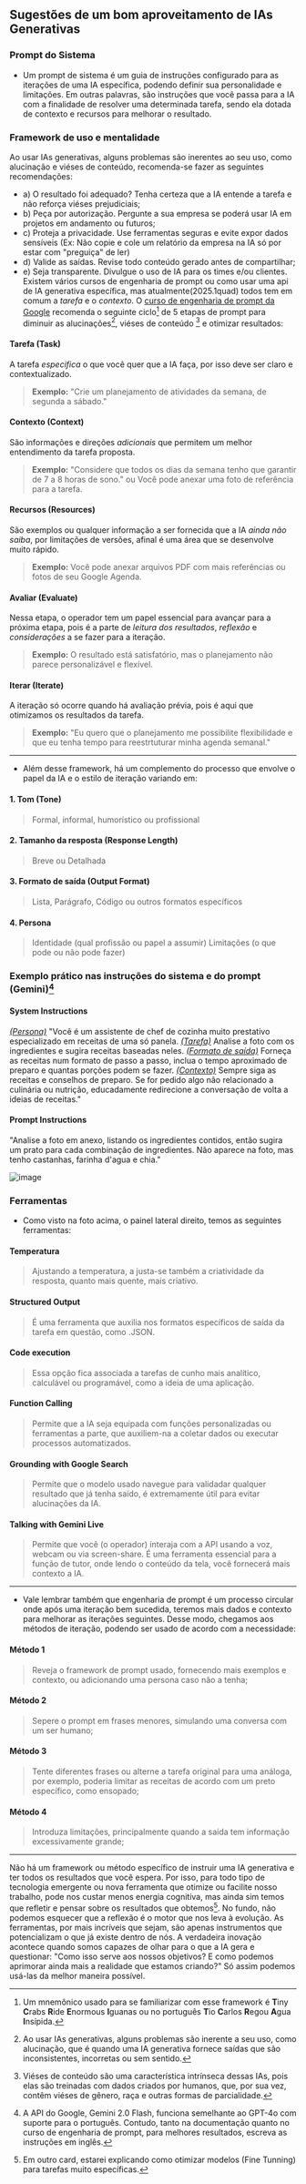 ## Sugestões de um bom aproveitamento de IAs Generativas
### Prompt do Sistema
- Um prompt de sistema é um guia de instruções configurado para as iterações de uma IA específica, podendo definir sua personalidade e limitações. Em outras palavras, são instruções que você passa para a IA com a finalidade de resolver uma determinada tarefa, sendo ela dotada de contexto e recursos para melhorar o resultado.

### Framework de uso e mentalidade 
Ao usar IAs generativas, alguns problemas são inerentes ao seu uso, como alucinação e viéses de conteúdo, recomenda-se fazer as seguintes recomendações:
  - a) O resultado foi adequado? Tenha certeza que a IA entende a tarefa e não reforça viéses prejudiciais;
  - b) Peça por autorização. Pergunte a sua empresa se poderá usar IA em projetos em andamento ou futuros;
  - c) Proteja a privacidade. Use ferramentas seguras e evite expor dados sensíveis (Ex: Não copie e cole um relatório da empresa na IA só por estar com "preguiça" de ler)
  - d) Valide as saídas. Revise todo conteúdo gerado antes de compartilhar;
  - e) Seja transparente. Divulgue o uso de IA para os times e/ou clientes.
Existem vários cursos de engenharia de prompt ou como usar uma api de IA generativa específica, mas atualmente(2025.1quad) todos tem em comum a _tarefa_ e o _contexto_. O [curso de engenharia de prompt da Google](https://www.coursera.org/google-learn/prompting-essentials) recomenda o seguinte ciclo[^1] de 5 etapas de prompt para diminuir as alucinações[^2],  viéses de conteúdo [^3] e otimizar resultados:

#### Tarefa (Task)
A tarefa _especifica_ o que você quer que a IA faça, por isso deve ser claro e contextualizado.
> **Exemplo:** "Crie um planejamento de atividades da semana, de segunda a sábado."
#### Contexto (Context)
São informações e direções _adicionais_ que permitem um melhor entendimento da tarefa proposta.
> **Exemplo:** "Considere que todos os dias da semana tenho que garantir de 7 a 8 horas de sono." ou Você pode anexar uma foto de referência para a tarefa.
#### Recursos (Resources)
São exemplos ou qualquer informação a ser fornecida que a IA _ainda não saiba_, por limitações de versões, afinal é uma área que se desenvolve muito rápido.
> **Exemplo:** Você pode anexar arquivos PDF com mais referências ou fotos de seu Google Agenda.
#### Avaliar (Evaluate)
Nessa etapa, o operador tem um papel essencial para avançar para a próxima etapa, pois é a parte de _leitura dos resultados_, _reflexão_ e _considerações_ a se fazer para a iteração.
> **Exemplo:** O resultado está satisfatório, mas o planejamento não parece personalizável e flexível.
#### Iterar (Iterate)
A iteração só ocorre quando há avaliação prévia, pois é aqui que otimizamos os resultados da tarefa.
> **Exemplo:** "Eu quero que o planejamento me possibilite flexibilidade e que eu tenha tempo para reestrtuturar minha agenda semanal."
---
- Além desse framework, há um complemento do processo que envolve o papel da IA e o estilo de iteração variando em:
#### 1. Tom (Tone)
> Formal, informal, humorístico ou profissional
#### 2. Tamanho da resposta (Response Length)
> Breve ou Detalhada
#### 3. Formato de saída (Output Format)
> Lista, Parágrafo, Código ou outros formatos específicos
#### 4. Persona
> Identidade (qual profissão ou papel a assumir)
> Limitações (o que pode ou não pode fazer)

### Exemplo prático nas instruções do sistema e do prompt (Gemini)[^4]
#### System Instructions
<ins>_(Persona)_</ins> "Você é um assistente de chef de cozinha muito prestativo especializado em receitas de uma só panela. <ins>_(Tarefa)_</ins> Analise a foto com os ingredientes e sugira receitas baseadas neles. <ins>_(Formato de saída)_</ins> Forneça as receitas num formato de passo a passo, inclua o tempo aproximado de preparo e quantas porções podem se fazer. <ins>_(Contexto)_</ins> Sempre siga as receitas e conselhos de preparo. Se for pedido algo não relacionado a culinária ou nutrição, educadamente redirecione a conversação de volta a ideias de receitas."
#### Prompt Instructions
"Analise a foto em anexo, listando os ingredientes contidos, então sugira um prato para cada combinação de ingredientes. Não aparece na foto, mas tenho castanhas, farinha d'agua e chia."

![image](https://github.com/user-attachments/assets/9ed0dfcf-9999-4d71-ac61-2e2161765f34)

### Ferramentas
- Como visto na foto acima, o painel lateral direito, temos as seguintes ferramentas:
#### Temperatura
> Ajustando a temperatura, a justa-se também a criatividade da resposta, quanto mais quente, mais criativo.
#### Structured Output
> É uma ferramenta que auxilia nos formatos específicos de saída da tarefa em questão, como .JSON.
#### Code execution
> Essa opção fica associada a tarefas de cunho mais analítico, calculável ou programável, como a ideia de uma aplicação.
#### Function Calling
> Permite que a IA seja equipada com funções personalizadas ou ferramentas a parte, que auxiliem-na a coletar dados ou executar processos automatizados.
#### Grounding with Google Search
> Permite que o modelo usado navegue para validadar qualquer resultado que já tenha saído, é extremamente útil para evitar alucinações da IA.
#### Talking with Gemini Live
> Permite que você (o operador) interaja com a API usando a voz, webcam ou via screen-share. É uma ferramenta essencial para a função de tutor, onde lendo o conteúdo da tela, você fornecerá mais contexto a IA.
---
- Vale lembrar também que engenharia de prompt é um processo circular onde após uma iteração bem sucedida, teremos mais dados e contexto para melhorar as iterações seguintes. Desse modo, chegamos aos métodos de iteração, podendo ser usado de acordo com a necessidade:
#### Método 1
> Reveja o framework de prompt usado, fornecendo mais exemplos e contexto, ou adicionando uma persona caso não a tenha;
#### Método 2
> Sepere o prompt em frases menores, simulando uma conversa com um ser humano;
#### Método 3
> Tente diferentes frases ou alterne a tarefa original para uma análoga, por exemplo, poderia limitar as receitas de acordo com um preto específico, como ensopado;
#### Método 4
> Introduza limitações, principalmente quando a saída tem informação excessivamente grande;
---
Não há um framework ou método específico de instruir uma IA generativa e ter todos os resultados que você espera. Por isso, para todo tipo de tecnologia emergente ou nova ferramenta que otimize ou facilite nosso trabalho, pode nos custar menos energia cognitiva, mas ainda sim temos que refletir e pensar sobre os resultados que obtemos[^5]. No fundo, não podemos esquecer que a reflexão é o motor que nos leva à evolução. As ferramentas, por mais incríveis que sejam, são apenas instrumentos que potencializam o que já existe dentro de nós. A verdadeira inovação acontece quando somos capazes de olhar para o que a IA gera e questionar: "Como isso serve aos nossos objetivos? E como podemos aprimorar ainda mais a realidade que estamos criando?" Só assim podemos usá-las da melhor maneira possível.


[^1]: Um mnemônico usado para se familiarizar com esse framework é **T**iny **C**rabs **R**ide **E**normous **I**guanas ou no português **T**io **C**arlos **R**egou **A**gua **I**nsípida.
[^2]: Ao usar IAs generativas, alguns problemas são inerente a seu uso, como alucinação, que é quando uma IA generativa fornece saídas que são inconsistentes, incorretas ou sem sentido.
[^3]: Viéses de conteúdo são uma característica intrínseca dessas IAs, pois elas são treinadas com dados criados por humanos, que, por sua vez, contêm viéses de gênero, raça e outras formas de parcialidade.
[^4]: A API do Google, Gemini 2.0 Flash, funciona semelhante ao GPT-4o com suporte para o português. Contudo, tanto na documentação quanto no curso de engenharia de prompt, para melhores resultados, escreva as instruções em inglês. 
[^5]: Em outro card, estarei explicando como otimizar modelos (Fine Tunning) para tarefas muito específicas.
